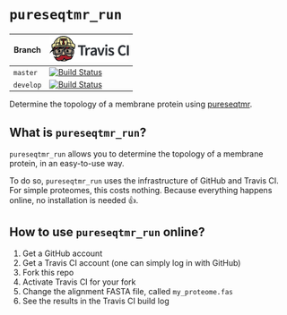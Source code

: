 # `pureseqtmr_run`

Branch   |[![Travis CI logo](pics/TravisCI.png)](https://travis-ci.com)
---------|--------------------------------------------------------------------------------------------------------------------------------------------
`master` |[![Build Status](https://travis-ci.com/richelbilderbeek/pureseqtmr_run.svg?branch=master)](https://travis-ci.com/richelbilderbeek/pureseqtmr_run) 
`develop`|[![Build Status](https://travis-ci.com/richelbilderbeek/pureseqtmr_run.svg?branch=develop)](https://travis-ci.com/richelbilderbeek/pureseqtmr_run)

Determine the topology of a membrane protein using [pureseqtmr](https://github.com/richelbilderbeek/pureseqtmr).

## What is `pureseqtmr_run`?

`pureseqtmr_run` allows you to determine the topology of a membrane protein,
in an easy-to-use way.

To do so, `pureseqtmr_run` uses the infrastructure of GitHub and Travis CI. 
For simple proteomes, this costs nothing. Because everything happens online, 
no installation is needed :+1:.

## How to use `pureseqtmr_run` online?

  1. Get a GitHub account
  2. Get a Travis CI account (one can simply log in with GitHub)
  3. Fork this repo
  4. Activate Travis CI for your fork
  5. Change the alignment FASTA file, called `my_proteome.fas`
  6. See the results in the Travis CI build log


